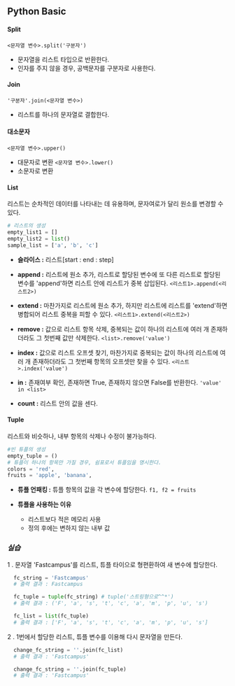 ## Python Basic ##

#### Split
`<문자열 변수>.split('구분자')`
- 문자열을 리스트 타입으로 반환한다.
- 인자를 주지 않을 경우, 공백문자를 구분자로 사용한다.

#### Join
`'구분자'.join(<문자열 변수>)`
- 리스트를 하나의 문자열로 결합한다.

#### 대소문자
`<문자열 변수>.upper()`
- 대문자로 변환
`<문자열 변수>.lower()`
- 소문자로 변환

#### List
리스트는 순차적인 데이터를 나타내는 데 유용하며, 문자여로가 달리 원소를 변경할 수 있다.

```python
# 리스트의 생성
empty_list1 = []
empty_list2 = list()
sample_list = ['a', 'b', 'c']
```

- **슬라이스 :** 리스트[start : end : step]

- **append :** 리스트에 원소 추가, 리스트로 할당된 변수에 또 다른 리스트로 할당된 변수를 'append'하면 리스트 안에 리스트가 중복 삽입된다. `<리스트1>.append(<리스트2>)`

- **extend :** 마찬가지로 리스트에 원소 추가, 하지만 리스트에 리스트를 'extend'하면 병합되어 리스트 중복을 피할 수 있다. `<리스트1>.extend(<리스트2>)`  
<!-- 즉, 내용을 ` `하면 중복된 부분은 탈락된다. -->
- **remove :** 값으로 리스트 항목 삭제, 중복되는 값이 하나의 리스트에 여러 개 존재하더라도 그 첫번째 값만 삭제한다.
`<list>.remove('value')`

- **index :** 값으로 리스트 오프셋 찾기, 마찬가지로 중복되는 값이 하나의 리스트에 여러 개 존재하더라도 그 첫번째 항목의 오프셋만 찾을 수 있다. `<리스트>.index('value')`

- **in :** 존재여부 확인, 존재하면 True, 존재하지 않으면 False를 반환한다. `'value' in <list>`

- **count :** 리스트 안의 값을 센다.

#### Tuple
리스트와 비슷하나, 내부 항목의 삭제나 수정이 불가능하다.

```python
#빈 튜플의 생성
empty_tuple = ()
# 튜플이 하나의 항목만 가질 경우, 쉼표로서 튜플임을 명시한다.
colors = 'red',
fruits = 'apple', 'banana',
```

- **튜플 언패킹 :** 튜플 항목의 값을 각 변수에 할당한다. `f1, f2 = fruits`

- **튜플을 사용하는 이유**
  - 리스트보다 적은 메모리 사용
  - 정의 후에는 변하지 않는 내부 값

### *실습*
1 . 문자열 'Fastcampus'를 리스트, 튜플 타이으로 형편환하여 새 변수에 할당한다.

```python
  fc_string = 'Fastcampus'
  # 출력 결과 : Fastcampus

  fc_tuple = tuple(fc_string) # tuple('스트링형으로^^*')
  # 출력 결과 : ('F', 'a', 's', 't', 'c', 'a', 'm', 'p', 'u', 's')

  fc_list = list(fc_tuple)
  # 출력 결과 : ['F', 'a', 's', 't', 'c', 'a', 'm', 'p', 'u', 's']
```

2 . 1번에서 할당한 리스트, 튜플 변수를 이용해 다시 문자열을 만든다.

```python
  change_fc_string = ''.join(fc_list)
  # 출력 결과 : 'Fastcampus'

  change_fc_string = ''.join(fc_tuple)
  # 출력 결과 : 'Fastcampus'
```
